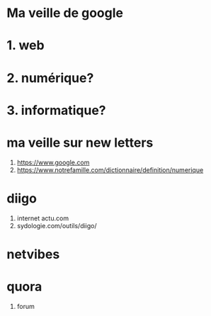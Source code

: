 
# Ma veille de google #
# 1. web
# 2.  numérique? #
# 3. informatique? #
# ma veille sur new letters #
1. https://www.google.com
2. https://www.notrefamille.com/dictionnaire/definition/numerique
# diigo #
1. internet actu.com
2. sydologie.com/outils/diigo/

# netvibes #

# quora #
1. forum 


